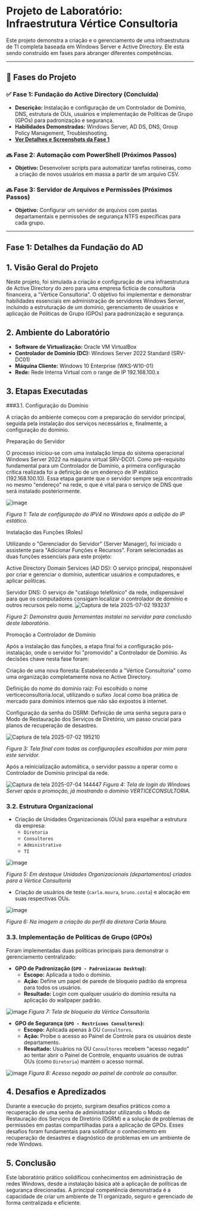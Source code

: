 # Projeto de Laboratório: Infraestrutura Vértice Consultoria

Este projeto demonstra a criação e o gerenciamento de uma infraestrutura de TI completa baseada em Windows Server e Active Directory. Ele está sendo construído em fases para abranger diferentes competências.

---

## 🌳 Fases do Projeto

### ✅ Fase 1: Fundação do Active Directory (Concluída)
* **Descrição:** Instalação e configuração de um Controlador de Domínio, DNS, estrutura de OUs, usuários e implementação de Políticas de Grupo (GPOs) para padronização e segurança.
* **Habilidades Demonstradas:** Windows Server, AD DS, DNS, Group Policy Management, Troubleshooting.
* **[Ver Detalhes e Screenshots da Fase 1](#fase-1-detalhes)**

### 🔜 Fase 2: Automação com PowerShell (Próximos Passos)
* **Objetivo:** Desenvolver scripts para automatizar tarefas rotineiras, como a criação de novos usuários em massa a partir de um arquivo CSV.

### 🔜 Fase 3: Servidor de Arquivos e Permissões (Próximos Passos)
* **Objetivo:** Configurar um servidor de arquivos com pastas departamentais e permissões de segurança NTFS específicas para cada grupo.

---

## <a name="fase-1-detalhes"></a> Fase 1: Detalhes da Fundação do AD

## 1. Visão Geral do Projeto
Neste projeto, foi simulada a criação e configuração de uma infraestrutura de Active Directory do zero para uma empresa fictícia de consultoria financeira, a "Vértice Consultoria". O objetivo foi implementar e demonstrar habilidades essenciais em administração de servidores Windows Server, incluindo a estruturação de um domínio, gerenciamento de usuários e aplicação de Políticas de Grupo (GPOs) para padronização e segurança.

## 2. Ambiente do Laboratório
* **Software de Virtualização:** Oracle VM VirtualBox
* **Controlador de Domínio (DC):** Windows Server 2022 Standard (SRV-DC01)
* **Máquina Cliente:** Windows 10 Enterprise (WKS-W10-01)
* **Rede:** Rede Interna Virtual com o range de IP 192.168.100.x

## 3. Etapas Executadas

###3.1. Configuração do Domínio

A criação do ambiente começou com a preparação do servidor principal, seguida pela instalação dos serviços necessários e, finalmente, a configuração do domínio.

Preparação do Servidor

O processo iniciou-se com uma instalação limpa do sistema operacional Windows Server 2022 na máquina virtual SRV-DC01. Como pré-requisito fundamental para um Controlador de Domínio, a primeira configuração crítica realizada foi a definição de um endereço de IP estático (192.168.100.10). Essa etapa garante que o servidor sempre seja encontrado no mesmo "endereço" na rede, o que é vital para o serviço de DNS que será instalado posteriormente.

![image](https://github.com/user-attachments/assets/38073098-09a4-4a80-8750-58ff289a0404)

*Figura 1: Tela de configuração do IPV4 no Windows após a adição do IP estático.*

Instalação das Funções (Roles)

Utilizando o "Gerenciador do Servidor" (Server Manager), foi iniciado o assistente para "Adicionar Funções e Recursos". Foram selecionadas as duas funções essenciais para este projeto:

Active Directory Domain Services (AD DS): O serviço principal, responsável por criar e gerenciar o domínio, autenticar usuários e computadores, e aplicar políticas.

Servidor DNS: O serviço de "catálogo telefônico" da rede, indispensável para que os computadores consigam localizar o controlador de domínio e outros recursos pelo nome.
![Captura de tela 2025-07-02 193237](https://github.com/user-attachments/assets/89ede6d9-65f7-4784-a9d1-360342ebe94f)

*Figura 2: Demonstra quais ferramentas instalei no servidor para conclusão deste laboratório.*

Promoção a Controlador de Domínio

Após a instalação das funções, a etapa final foi a configuração pós-instalação, onde o servidor foi "promovido" a Controlador de Domínio. As decisões chave nesta fase foram:

Criação de uma nova floresta: Estabelecendo a "Vértice Consultoria" como uma organização completamente nova no Active Directory.

Definição do nome do domínio raiz: Foi escolhido o nome verticeconsultoria.local, utilizando o sufixo .local como boa prática de mercado para domínios internos que não são expostos à internet.

Configuração da senha do DSRM: Definição de uma senha segura para o Modo de Restauração dos Serviços de Diretório, um passo crucial para planos de recuperação de desastres.

![Captura de tela 2025-07-02 195210](https://github.com/user-attachments/assets/29374851-1811-4c34-a668-af88642453e2)

*Figura 3: Tela final com todas as configurações escolhidas por mim para este servidor.*

Após a reinicialização automática, o servidor passou a operar como o Controlador de Domínio principal da rede.

![Captura de tela 2025-07-04 144447](https://github.com/user-attachments/assets/5b6b97a2-8a25-4ac4-a792-ef263d52b031)
*Figura 4: Tela de login do Windows Server após a promoção, já mostrando o domínio VERTICECONSULTORIA.*

### 3.2. Estrutura Organizacional
* Criação de Unidades Organizacionais (OUs) para espelhar a estrutura da empresa:
    * `Diretoria`
    * `Consultores`
    * `Administrativo`
    * `TI`
  
![image](https://github.com/user-attachments/assets/a1cdaef3-9a4b-41ba-833f-4915ac963e61)

*Figura 5: Em destaque Unidades Organizacionais (departamentos) criados para a Vértice Consultoria*

* Criação de usuários de teste (`carla.moura`, `bruno.costa`) e alocação em suas respectivas OUs.

![image](https://github.com/user-attachments/assets/8fb5424f-b48f-406c-af2e-e6083a128805)

*Figura 6: Na imagem a criação do perfil da diretora Carla Moura.*

### 3.3. Implementação de Políticas de Grupo (GPOs)
Foram implementadas duas políticas principais para demonstrar o gerenciamento centralizado:

* **GPO de Padronização (`GPO - Padronizacao Desktop`):**
    * **Escopo:** Aplicada a todo o domínio.
    * **Ação:** Define um papel de parede de bloqueio padrão da empresa para todos os usuários.
    * **Resultado:** Login com qualquer usuário do domínio resulta na aplicação do wallpaper padrão.
  
![image](https://github.com/user-attachments/assets/dc6c5b46-055c-46e8-9237-0b24b80451d4)
*Figura 7: Tela de bloqueio da Vértice Consultoria.*

* **GPO de Segurança (`GPO - Restricoes Consultores`):**
    * **Escopo:** Aplicada apenas à OU `Consultores`.
    * **Ação:** Proíbe o acesso ao Painel de Controle para os usuários deste departamento.
    * **Resultado:** Usuários na OU `Consultores` recebem "acesso negado" ao tentar abrir o Painel de Controle, enquanto usuários de outras OUs (como `Diretoria`) mantêm o acesso normal.

![image](https://github.com/user-attachments/assets/7d3806dd-1e53-4038-b9f3-b63ca1e48626)
*Figura 8: Acesso negado ao painel de controle ao consultor.*

## 4. Desafios e Apredizados
Durante a execução do projeto, surgiram desafios práticos como a recuperação de uma senha de administrador utilizando o Modo de Restauração dos Serviços de Diretório (DSRM) e a solução de problemas de permissões em pastas compartilhadas para a aplicação de GPOs. Esses desafios foram fundamentais para solidificar o conhecimento em recuperação de desastres e diagnóstico de problemas em um ambiente de rede Windows.

## 5. Conclusão 
Este laboratório prático solidificou conhecimentos em administração de redes Windows, desde a instalação básica até a aplicação de políticas de segurança direcionadas. A principal competência demonstrada é a capacidade de criar um ambiente de TI organizado, seguro e gerenciado de forma centralizada e eficiente.
